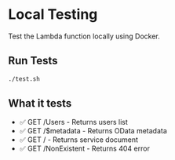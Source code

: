 # Local Testing

Test the Lambda function locally using Docker.

## Run Tests

```bash
./test.sh
```

## What it tests

- ✅ GET /Users - Returns users list
- ✅ GET /$metadata - Returns OData metadata  
- ✅ GET / - Returns service document
- ✅ GET /NonExistent - Returns 404 error

